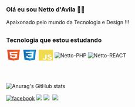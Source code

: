 ### Olá eu sou Netto d'Avila 👍🏻
Apaixonado pelo mundo da  Tecnologia e Design !!!

<h2 dir="auto"></h2>

### Tecnologia que estou estudando





<div style="display: inline_block">
<img align="middle" alt="Netto-HTML" height="30" width="40" src="https://raw.githubusercontent.com/devicons/devicon/master/icons/html5/html5-original.svg" style="max-width: 100%;">
<img align="middle" alt="Rafa-CSS" height="30" width="40" src="https://raw.githubusercontent.com/devicons/devicon/master/icons/css3/css3-original.svg" style="max-width: 100%;">
<img align="middle" alt="Netto-Js" height="30" width="40" src="https://raw.githubusercontent.com/devicons/devicon/master/icons/javascript/javascript-plain.svg" style="max-width: 100%;">
<img align="middle" alt="Netto-PHP" height="30" width="40" src="https://cdn.jsdelivr.net/gh/devicons/devicon@latest/icons/php/php-original.svg" style="max-width: 100%;">
<img align="middle" alt="Netto-REACT" height="30" width="40"src="https://cdn.jsdelivr.net/gh/devicons/devicon@latest/icons/react/react-original-wordmark.svg" style="max-width: 100%;">
<h2 dir="auto"></h2>
</div>
<br/>



![Anurag's GitHub stats](https://github-readme-stats.vercel.app/api?username=nettodavila&show_icons=true&theme=tokyonight)

[![facebook](https://img.shields.io/badge/LinkedIn-0077B5?style=for-the-badge&logo=linkedin&logoColor=white)](https://www.linkedin.com/in/netto-d-avila-undefined-830285299/)
[![](https://img.shields.io/badge/Instagram-E4405F?style=for-the-badge&logo=instagram&logoColor=white)](https://www.instagram.com/netto_davila/)
[![](https://camo.githubusercontent.com/8a15df73eefc8d613bab8230d8859b6328119607d14846dd1f1e0e9b526126b2/68747470733a2f2f696d672e736869656c64732e696f2f62616467652f2d476d61696c2d2532333333333f7374796c653d666f722d7468652d6261646765266c6f676f3d676d61696c266c6f676f436f6c6f723d7768697465)](netto.davila@gmail.com)
[![]()](netto.davila@gmail.com)
[![](https://img.shields.io/badge/Discord-7289DA?style=for-the-badge&logo=discord&logoColor=white)](netto.davila@gmail.com)
[![]()](https://discord.com/channels/@nettodavila)




           





